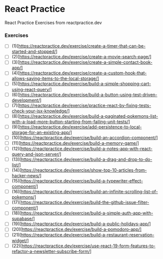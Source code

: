 # React Practice

React Practice Exercises from reactpractice.dev

### Exercises
- [ ] (1)[https://reactpractice.dev/exercise/create-a-timer-that-can-be-started-and-stopped/]
- [ ] (2)[https://reactpractice.dev/exercise/create-a-movie-search-page/]
- [ ] (3)[https://reactpractice.dev/exercise/create-a-simple-contact-book-app/]
- [ ] (4)[https://reactpractice.dev/exercise/create-a-custom-hook-that-allows-saving-items-to-the-local-storage/]
- [ ] (5)[https://reactpractice.dev/exercise/build-a-simple-shopping-cart-using-react-query/]
- [ ] (6)[https://reactpractice.dev/exercise/build-a-button-using-test-driven-development/]
- [ ] (7)[https://reactpractice.dev/exercise/practice-react-by-fixing-tests-check-your-jsx-knowledge/]
- [ ] (8)[https://reactpractice.dev/exercise/build-a-paginated-pokemons-list-with-a-load-more-button-starting-from-failing-unit-tests/]
- [ ] (9)[https://reactpractice.dev/exercise/add-persistence-to-local-storage-for-an-existing-app/]
- [ ] (10)[https://reactpractice.dev/exercise/build-an-accordion-component/]
- [ ] (11)[https://reactpractice.dev/exercise/build-a-memory-game/]
- [ ] (12)[https://reactpractice.dev/exercise/build-a-notes-app-with-react-query-and-json-server/]
- [ ] (13)[https://reactpractice.dev/exercise/build-a-drag-and-drop-to-do-list/]
- [ ] (14)[https://reactpractice.dev/exercise/show-top-10-articles-from-hacker-news/]
- [ ] (15)[https://reactpractice.dev/exercise/build-a-typewriter-effect-component/]
- [ ] (16)[https://reactpractice.dev/exercise/build-an-infinite-scrolling-list-of-pokemons/]
- [ ] (17)[https://reactpractice.dev/exercise/build-the-github-issue-filter-component/]
- [ ] (18)[https://reactpractice.dev/exercise/build-a-simple-auth-app-with-supabase/]
- [ ] (19)[https://reactpractice.dev/exercise/build-a-public-holidays-app/]
- [ ] (20)[https://reactpractice.dev/exercise/build-a-pomodoro-app/]
- [ ] (21)[https://reactpractice.dev/exercise/build-a-restaurant-reservation-widget/]
- [ ] (22)[https://reactpractice.dev/exercise/use-react-19-form-features-to-refactor-a-newsletter-subscribe-form/]
